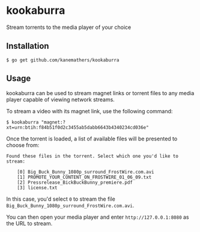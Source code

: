 # kookaburra

Stream torrents to the media player of your choice

## Installation

    $ go get github.com/kanemathers/kookaburra

## Usage

kookaburra can be used to stream magnet links or torrent files to any media
player capable of viewing network streams.

To stream a video with its magnet link, use the following command:

    $ kookaburra "magnet:?xt=urn:btih:f84b51f0d2c3455ab5dabb6643b4340234cd036e"

Once the torrent is loaded, a list of available files will be presented to
choose from:

    Found these files in the torrent. Select which one you'd like to stream:

        [0] Big_Buck_Bunny_1080p_surround_FrostWire.com.avi
        [1] PROMOTE_YOUR_CONTENT_ON_FROSTWIRE_01_06_09.txt
        [2] Pressrelease_BickBuckBunny_premiere.pdf
        [3] license.txt

In this case, you'd select ``0`` to stream the file ``Big_Buck_Bunny_1080p_surround_FrostWire.com.avi``.

You can then open your media player and enter ``http://127.0.0.1:8080`` as
the URL to stream.
